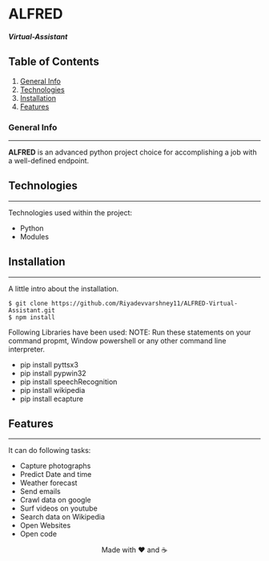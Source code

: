 # ALFRED
##### Virtual-Assistant

## Table of Contents
1. [General Info](#general-info)
2. [Technologies](#technologies)
3. [Installation](#installation)
4. [Features](#features)
### General Info
***
**ALFRED** is an advanced python project choice for accomplishing a job with a well-defined endpoint. 

## Technologies
***
Technologies used within the project:
* Python 
* Modules

## Installation
***
A little intro about the installation.  
```
$ git clone https://github.com/Riyadevvarshney11/ALFRED-Virtual-Assistant.git
$ npm install

```
Following Libraries have been used: 
NOTE: Run these statements on your command propmt, Window powershell or any other command line interpreter.

* pip install pyttsx3 
* pip install pypwin32
* pip install speechRecognition
* pip install wikipedia
* pip install ecapture

## Features
***

It can do following tasks: 
* Capture photographs
* Predict Date and time
* Weather forecast
* Send emails
* Crawl data on google
* Surf videos on youtube
* Search data on Wikipedia
* Open Websites
* Open code


<div align= "center" > Made with ❤️ and ☕️ </div>
